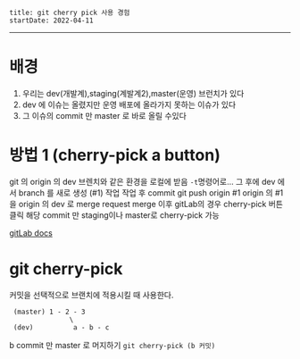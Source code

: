 ```
title: git cherry pick 사용 경험
startDate: 2022-04-11
```
---

# 배경
1. 우리는 dev(개발계),staging(계발계2),master(운영) 브런치가 있다
2. dev 에 이슈는 올렸지만 운영 배포에 올라가지 못하는 이슈가 있다
3. 그 이슈의 commit 만 master 로 바로 올릴 수있다


# 방법 1 (cherry-pick a button)
git 의 origin 의 dev 브렌치와 같은 환경을 로컬에 받음
`-t`명령어로...
그 후에 dev 에서 branch 를 새로 생성 (#1)
작업
작업 후 commit 
git push origin #1
origin 의 #1 을 origin 의 dev 로 merge request
merge 이후 gitLab의 경우 cherry-pick 버튼 클릭
해당 commit 만 staging이나 master로 cherry-pick 가능

[gitLab docs](https://docs.gitlab.com/ee/user/project/merge_requests/cherry_pick_changes.html)

 # git cherry-pick
커밋을 선택적으로 브랜치에 적용시킬 때 사용한다.

```
 (master) 1 - 2 - 3 
               \
 (dev)          a - b - c
```
b commit 만 master 로 머지하기
`git cherry-pick (b 커밋)`

